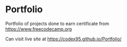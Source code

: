 # Portfolio

Portfolio of projects done to earn certificate from https://www.freecodecamp.org

Can visit live site at https://codex95.github.io/Portfolio/
